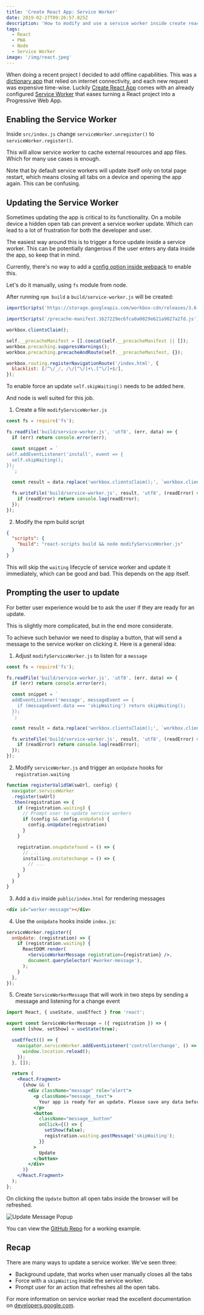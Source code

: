```yaml
---
title: 'Create React App: Service Worker'
date: 2019-02-27T09:26:57.825Z
description: 'How to modify and use a service worker inside create react app.'
tags:
  - React
  - PWA
  - Node
  - Service Worker
image: '/img/react.jpeg'
---
```


When doing a recent project I decided to add offline capabilities. This was a [dictionary app](https://translations.netlify.com/en/et/)
that relied on internet connectivity, and each new request was expensive time-wise.
Luckily [Create React App](https://facebook.github.io/create-react-app/) comes with an already
configured [Service Worker](https://facebook.github.io/create-react-app/docs/making-a-progressive-web-app) that eases turning a React project into a Progressive Web App.

## Enabling the Service Worker

Inside `src/index.js` change `serviceWorker.unregister()` to `serviceWorker.register()`.

This will allow service worker to cache external resources and app files. Which for many use
cases is enough.

Note that by default service workers will update itself only on total page restart, which
means closing all tabs on a device and opening the app again. This can be confusing.

## Updating the Service Worker

Sometimes updating the app is critical to its functionality. On a mobile device a
hidden open tab can prevent a service worker update. Which can lead to a lot of frustration
for both the developer and user.

The easiest way around this is to trigger a force update inside a service worker. This can be
potentially dangerous if the user enters any data inside the app, so keep that in mind.

Currently, there's no way to add a [config option inside webpack](https://developers.google.com/web/tools/workbox/modules/workbox-webpack-plugin#generateSW-skipWaiting) to enable this.

Let's do it manually, using `fs` module from node.

After running `npm build` a `build/service-worker.js` will be created:

```js
importScripts('https://storage.googleapis.com/workbox-cdn/releases/3.6.3/workbox-sw.js');

importScripts('/precache-manifest.1627229ec6fca0a0029e621a9027a2fd.js');

workbox.clientsClaim();

self.__precacheManifest = [].concat(self.__precacheManifest || []);
workbox.precaching.suppressWarnings();
workbox.precaching.precacheAndRoute(self.__precacheManifest, {});

workbox.routing.registerNavigationRoute('/index.html', {
  blacklist: [/^\/_/, /\/[^\/]+\.[^\/]+$/],
});
```

To enable force an update `self.skipWaiting()` needs to be added here.

And node is well suited for this job.

1. Create a file `modifyServiceWorker.js`

```js
const fs = require('fs');

fs.readFile('build/service-worker.js', 'utf8', (err, data) => {
  if (err) return console.error(err);

  const snippet = `
self.addEventListener('install', event => {
  self.skipWaiting();
});
  `;

  const result = data.replace('workbox.clientsClaim();', `workbox.clientsClaim();\n${snippet}`);

  fs.writeFile('build/service-worker.js', result, 'utf8', (readError) => {
    if (readError) return console.log(readError);
  });
});
```

2. Modify the npm build script

```json
{
  "scripts": {
    "build": "react-scripts build && node modifyServiceWorker.js"
  }
}
```

This will skip the `waiting` lifecycle of service worker and update it immediately, which
can be good and bad. This depends on the app itself.

## Prompting the user to update

For better user experience would be to ask the user if they are ready for an update.

This is slightly more complicated, but in the end more considerate.

To achieve such behavior we need to display a button, that will send a message to the service
worker on clicking it. Here is a general idea:

1. Adjust `modifyServiceWorker.js` to listen for a `message`

```js
const fs = require('fs');

fs.readFile('build/service-worker.js', 'utf8', (err, data) => {
  if (err) return console.error(err);

  const snippet = `
  addEventListener('message', messageEvent => {
    if (messageEvent.data === 'skipWaiting') return skipWaiting();
  });
  `;

  const result = data.replace('workbox.clientsClaim();', `workbox.clientsClaim();\n${snippet}`);

  fs.writeFile('build/service-worker.js', result, 'utf8', (readError) => {
    if (readError) return console.log(readError);
  });
});
```

2. Modify `serviceWorker.js` and trigger an `onUpdate` hooks for `registration.waiting`

```js
function registerValidSW(swUrl, config) {
  navigator.serviceWorker
  .register(swUrl)
  .then(registration => {
    if (registration.waiting) {
      // Prompt user to update service workers
      if (config && config.onUpdate) {
        config.onUpdate(registration)
      }
    }

    registration.onupdatefound = () => {
      // ...
      installing.onstatechange = () => {
        // ...
      }
    }
  }
}
```

3. Add a `div` inside `public/index.html` for rendering messages

```html
<div id="worker-message"></div>
```

4. Use the `onUpdate` hooks inside `index.js`:

```jsx
serviceWorker.register({
  onUpdate: (registration) => {
    if (registration.waiting) {
      ReactDOM.render(
        <ServiceWorkerMessage registration={registration} />,
        document.querySelector('#worker-message'),
      );
    }
  },
});
```

5. Create `ServiceWorkerMessage` that will work in two steps by sending a message and listening for a change event

```jsx
import React, { useState, useEffect } from 'react';

export const ServiceWorkerMessage = ({ registration }) => {
  const [show, setShow] = useState(true);

  useEffect(() => {
    navigator.serviceWorker.addEventListener('controllerchange', () => {
      window.location.reload();
    });
  }, []);

  return (
    <React.Fragment>
      {show && (
        <div className="message" role="alert">
          <p className="message__text">
            Your app is ready for an update. Please save any data before proceeding.
          </p>
          <button
            className="message__button"
            onClick={() => {
              setShow(false);
              registration.waiting.postMessage('skipWaiting');
            }}
          >
            Update
          </button>
        </div>
      )}
    </React.Fragment>
  );
};
```

On clicking the `Update` button all open tabs inside the browser will be refreshed.

![Update Message Popup](/img/message.png)

You can view the [GitHub Repo](https://github.com/azdanov/crasw) for a working example.

## Recap

There are many ways to update a service worker. We've seen three:

- Background update, that works when user manually closes all the tabs
- Force with a `skipWaiting` inside the service worker.
- Prompt user for an action that refreshes all the open tabs.

For more information on service worker read the excellent documentation on [developers.google.com](https://developers.google.com/web/tools/workbox/guides/get-started).
